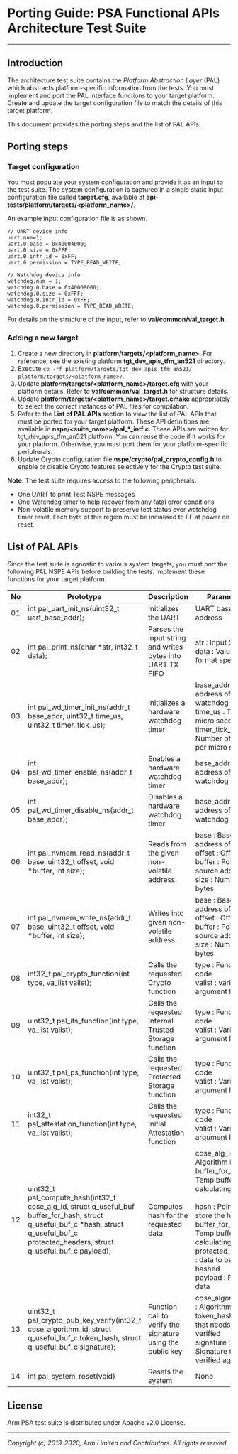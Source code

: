 
# Porting Guide: PSA Functional APIs Architecture Test Suite
-----------------------------------------------------

## Introduction
The architecture test suite contains the *Platform Abstraction Layer* (PAL) which abstracts platform-specific information from the tests. You must implement and port the PAL interface functions to your target platform. Create and update the target configuration file to match the details of this target platform.

This document provides the porting steps and the list of PAL APIs.

## Porting steps

### Target configuration

You must populate your system configuration and provide it as an input to the test suite. The system configuration is captured in a single static input configuration file called **target.cfg**, available at **api-tests/platform/targets/<platform_name>/**. <br />

An example input configuration file is as shown.

    // UART device info
    uart.num=1;
    uart.0.base = 0x40004000;
    uart.0.size = 0xFFF;
    uart.0.intr_id = 0xFF;
    uart.0.permission = TYPE_READ_WRITE;

    // Watchdog device info
    watchdog.num = 1;
    watchdog.0.base = 0x40008000;
    watchdog.0.size = 0xFFF;
    watchdog.0.intr_id = 0xFF;
    watchdog.0.permission = TYPE_READ_WRITE;

  For details on the structure of the input, refer to **val/common/val_target.h**.

### Adding a new target

  1. Create a new directory in **platform/targets/<platform_name>**. For reference, see the existing platform **tgt_dev_apis_tfm_an521** directory.
  2. Execute `cp -rf platform/targets/tgt_dev_apis_tfm_an521/ platform/targets/<platform_name>/`.
  3. Update **platform/targets/<platform_name>/target.cfg** with your platform details. Refer to **val/common/val_target.h** for structure details.
  4. Update **platform/targets/<platform_name>/target.cmake** appropriately to select the correct instances of PAL files for compilation.
  5. Refer to the **List of PAL APIs** section to view the list of PAL APIs that must be ported for your target platform. These API definitions are available in **nspe/<suite_name>/pal_\*\_intf.c**. These APIs are written for tgt_dev_apis_tfm_an521 platform. You can reuse the code if it works for your platform. Otherwise, you must port them for your platform-specific peripherals.
  6. Update Crypto configuration file **nspe/crypto/pal_crypto_config.h** to enable or disable Crypto features selectively for the Crypto test suite.

**Note**:
The test suite requires access to the following peripherals:
  - One UART to print Test NSPE messages
  - One Watchdog timer to help recover from any fatal error conditions
  - Non-volatile memory support to preserve test status over watchdog timer reset. Each byte of this region must be initialised to FF at power on reset.


## List of PAL APIs
Since the test suite is agnostic to various system targets, you must port the following PAL NSPE APIs before building the tests. Implement these functions for your target platform. <br />

| No | Prototype                                                                                                                   | Description                                                            | Parameters                                               |
|----|-----------------------------------------------------------------------------------------------------------------------------|------------------------------------------------------------------------|----------------------------------------------------------|
| 01 | int pal_uart_init_ns(uint32_t uart_base_addr);                                                                              | Initializes the UART                                     | UART base address<br/>                                      |
| 02 | int pal_print_ns(char *str, int32_t data);                                                                                 | Parses the input string and writes bytes into UART TX FIFO| str      : Input String<br/>data     : Value for format specifier<br/>                             |
| 03 | int pal_wd_timer_init_ns(addr_t base_addr, uint32_t time_us, uint32_t timer_tick_us);                                       | Initializes a hardware watchdog timer                                 | base_addr       : Base address of the watchdog module<br/>time_us         : Time in micro seconds<br/>timer_tick_us   : Number of ticks per micro second<br/>|
| 04 | int pal_wd_timer_enable_ns(addr_t base_addr);                                                                               | Enables a hardware watchdog timer                                      | base_addr       : Base address of the watchdog module<br/>|
| 05 | int pal_wd_timer_disable_ns(addr_t base_addr);                                                                              | Disables a hardware watchdog timer                                     | base_addr  : Base address of the watchdog module<br/>    |
| 06 | int pal_nvmem_read_ns(addr_t base, uint32_t offset, void *buffer, int size);                                                | Reads from the given non-volatile address.                                 | base    : Base address of nvmem<br/>offset  : Offset<br/>buffer  : Pointer to source address<br/>size    : Number of bytes<br/>                     |
| 07 | int pal_nvmem_write_ns(addr_t base, uint32_t offset, void *buffer, int size);                                               | Writes into given non-volatile address.                                | base    : Base address of nvmem<br/>offset  : Offset<br/>buffer  : Pointer to source address<br/>size    : Number of bytes<br/>                     |
| 08 | int32_t pal_crypto_function(int type, va_list valist);                                                                     | Calls the requested Crypto function                       | type    : Function code<br/>valist  : variable argument list<br/>                             |
| 09 | uint32_t pal_its_function(int type, va_list valist);                                                                     | Calls the requested Internal Trusted Storage  function                       | type    : Function code<br/>valist  : Variable argument list<br/>                             |
| 10 | uint32_t pal_ps_function(int type, va_list valist);                                                                     | Calls the requested Protected Storage  function                       | type    : Function code<br/>valist  : Variable argument list<br/>                             |
| 11 | int32_t pal_attestation_function(int type, va_list valist);                                                                | Calls the requested Initial Attestation  function                       | type    : Function code<br/>valist  : Variable argument list<br/>                             |
| 12 | uint32_t pal_compute_hash(int32_t cose_alg_id, struct q_useful_buf buffer_for_hash, struct q_useful_buf_c *hash, struct q_useful_buf_c protected_headers, struct q_useful_buf_c payload);                                                                | Computes hash for the requested data                       | cose_alg_id    : Algorithm ID<br/>buffer_for_hash  : Temp buffer for calculating hash<br/><br/>hash  : Pointer to store the hash<br/> buffer_for_hash  : Temp buffer for calculating hash<br/>protected_headers : data to be hashed<br/>payload  : Payload data<br/>                             |
| 13 | uint32_t pal_crypto_pub_key_verify(int32_t cose_algorithm_id, struct q_useful_buf_c token_hash, struct q_useful_buf_c signature);                                                                | Function call to verify the signature using the public key              | cose_algorithm_id    : Algorithm ID<br/>token_hash  : Data that needs to be verified<br/>signature  : Signature to be verified against<br/>                             |
| 14 | int pal_system_reset(void) | Resets the system | None |

## License
Arm PSA test suite is distributed under Apache v2.0 License.

--------------

*Copyright (c) 2019-2020, Arm Limited and Contributors. All rights reserved.*
